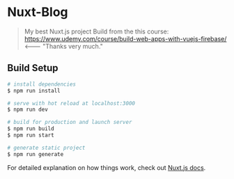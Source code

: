 # Nuxt-Blog

> My best Nuxt.js project
> Build from the this course: https://www.udemy.com/course/build-web-apps-with-vuejs-firebase/ <--- "Thanks very much."

## Build Setup

``` bash
# install dependencies
$ npm run install

# serve with hot reload at localhost:3000
$ npm run dev

# build for production and launch server
$ npm run build
$ npm run start

# generate static project
$ npm run generate
```

For detailed explanation on how things work, check out [Nuxt.js docs](https://nuxtjs.org).
